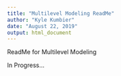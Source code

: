 ```yaml
---
title: "Multilevel Modeling ReadMe"
author: "Kyle Kumbier"
date: "August 22, 2019"
output: html_document
---
```


ReadMe for Multilevel Modeling

In Progress...